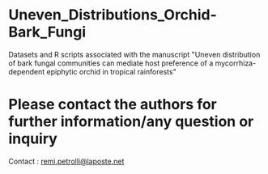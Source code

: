 # Uneven_Distributions_Orchid-Bark_Fungi
Datasets and R scripts associated with the manuscript "Uneven distribution of bark fungal communities can mediate host preference of a mycorrhiza-dependent epiphytic orchid in tropical rainforests"

# Please contact the authors for further information/any question or inquiry
Contact : remi.petrolli@laposte.net
